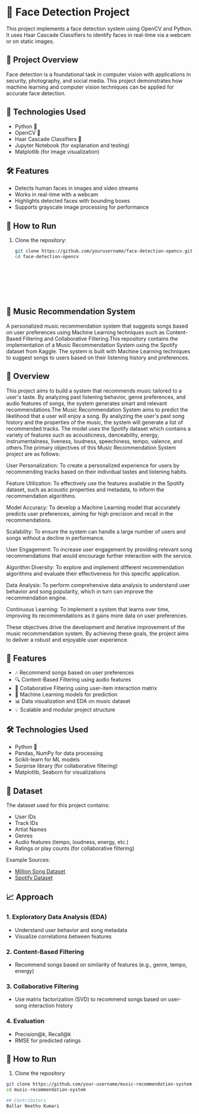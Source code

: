 # 🧠 Face Detection Project

This project implements a face detection system using OpenCV and Python. It uses Haar Cascade Classifiers to identify faces in real-time via a webcam or on static images.

## 📌 Project Overview

Face detection is a foundational task in computer vision with applications in security, photography, and social media. This project demonstrates how machine learning and computer vision techniques can be applied for accurate face detection.

## 🔧 Technologies Used

- Python 🐍
- OpenCV 🎥
- Haar Cascade Classifiers 🧱
- Jupyter Notebook (for explanation and testing)
- Matplotlib (for image visualization)

## 🛠️ Features

- Detects human faces in images and video streams
- Works in real-time with a webcam
- Highlights detected faces with bounding boxes
- Supports grayscale image processing for performance

## 🧪 How to Run

1. Clone the repository:
   ```bash
   git clone https://github.com/yourusername/face-detection-opencv.git
   cd face-detection-opencv









## 🎵 Music Recommendation System

A personalized music recommendation system that suggests songs based on user preferences using Machine Learning techniques such as Content-Based Filtering and Collaborative Filtering.This repository contains the implementation of a Music Recommendation System using the Spotify dataset from Kaggle. The system is built with Machine Learning techniques to suggest songs to users based on their listening history and preferences.


## 📌 Overview

This project aims to build a system that recommends music tailored to a user's taste. By analyzing past listening behavior, genre preferences, and audio features of songs, the system generates smart and relevant recommendations.The Music Recommendation System aims to predict the likelihood that a user will enjoy a song. By analyzing the user's past song history and the properties of the music, the system will generate a list of recommended tracks. The model uses the Spotify dataset which contains a variety of features such as acousticness, danceability, energy, instrumentalness, liveness, loudness, speechiness, tempo, valence, and others.The primary objectives of this Music Recommendation System project are as follows:

User Personalization: To create a personalized experience for users by recommending tracks based on their individual tastes and listening habits.

Feature Utilization: To effectively use the features available in the Spotify dataset, such as acoustic properties and metadata, to inform the recommendation algorithms.

Model Accuracy: To develop a Machine Learning model that accurately predicts user preferences, aiming for high precision and recall in the recommendations.

Scalability: To ensure the system can handle a large number of users and songs without a decline in performance.

User Engagement: To increase user engagement by providing relevant song recommendations that would encourage further interaction with the service.

Algorithm Diversity: To explore and implement different recommendation algorithms and evaluate their effectiveness for this specific application.

Data Analysis: To perform comprehensive data analysis to understand user behavior and song popularity, which in turn can improve the recommendation engine.

Continuous Learning: To implement a system that learns over time, improving its recommendations as it gains more data on user preferences.

These objectives drive the development and iterative improvement of the music recommendation system. By achieving these goals, the project aims to deliver a robust and enjoyable user experience.


## 🚀 Features

- 🎶 Recommend songs based on user preferences
- 🔍 Content-Based Filtering using audio features
- 👥 Collaborative Filtering using user-item interaction matrix
- 🧠 Machine Learning models for prediction
- 📊 Data visualization and EDA on music dataset
- 💡 Scalable and modular project structure

## 🛠️ Technologies Used

- Python 🐍
- Pandas, NumPy for data processing
- Scikit-learn for ML models
- Surprise library (for collaborative filtering)
- Matplotlib, Seaborn for visualizations

## 📂 Dataset

The dataset used for this project contains:
- User IDs
- Track IDs
- Artist Names
- Genres
- Audio features (tempo, loudness, energy, etc.)
- Ratings or play counts (for collaborative filtering)

Example Sources:
- [Million Song Dataset](http://millionsongdataset.com/)
- [Spotify Dataset](https://www.kaggle.com/datasets/zaheenhamidani/ultimate-spotify-tracks-dataset)

## 📈 Approach

### 1. Exploratory Data Analysis (EDA)
- Understand user behavior and song metadata
- Visualize correlations between features

### 2. Content-Based Filtering
- Recommend songs based on similarity of features (e.g., genre, tempo, energy)

### 3. Collaborative Filtering
- Use matrix factorization (SVD) to recommend songs based on user-song interaction history

### 4. Evaluation
- Precision@k, Recall@k
- RMSE for predicted ratings

## 🔧 How to Run

1. Clone the repository
```bash
git clone https://github.com/your-username/music-recommendation-system.git
cd music-recommendation-system

## Contributors
Ballar Neethu Kumari
